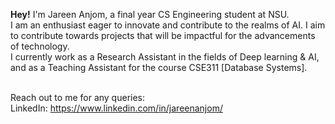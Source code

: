 **Hey!**
I'm Jareen Anjom, a final year CS Engineering student at NSU. <br>
I am an enthusiast eager to innovate and contribute to the realms of AI. I aim to contribute towards projects that will be impactful for the advancements of technology. <br> 
I currently work as a Research Assistant in the fields of Deep learning & AI, and as a Teaching Assistant for the course CSE311 [Database Systems]. <br> <br>

Reach out to me for any queries: <br>
LinkedIn: https://www.linkedin.com/in/jareenanjom/

<!---
jareenanjom/jareenanjom is a ✨ special ✨ repository because its `README.md` (this file) appears on your GitHub profile.
You can click the Preview link to take a look at your changes.
--->

